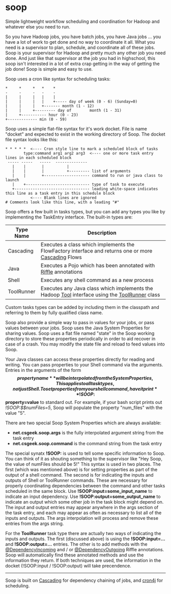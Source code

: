 soop
====

Simple lightweight workflow scheduling and coordination for Hadoop and whatever else you need to run.

So you have Hadoop jobs, you have batch jobs, you have Java jobs ... you have a lot of work to get done and no way to coordinate it all. What you need is a supervisor to plan, schedule, and coordinate all of these jobs. Soop is your supervisor for Hadoop and pretty much any other job you need done. And just like that supervisor at the job you had in highschool, this soop isn't interested in a lot of extra crap getting in the way of getting the job done! Soop is simple and easy to use. 

Soop uses a cron like syntax for scheduling tasks:
```
*     *     *   *    *  
-     -     -   -    -
|     |     |   |    |
|     |     |   |    +----- day of week (0 - 6) (Sunday=0)
|     |     |   +------- month (1 - 12)
|     |     +--------- day of        month (1 - 31)
|     +----------- hour (0 - 23)
+------------- min (0 - 59)
```

Soop uses a simple flat-file syntax for it's work docket. File is name "docket" and expected to exist in the working directory of Soop. The docket file syntax looks like this:
```
* * * * *  <---- Cron style line to mark a scheduled block of tasks
        type:command arg1 arg2 arg3  <---- one or more task entry lines in each scheduled block
 ----- -----   -----  --------------
   |    |       |          |
   |    |       |          +--------- list of arguments
   |    |       +-------------------- command to run or java class to launch
   |    +---------------------------- type of task to execute
   +--------------------------------- leading white-space indicates this line as a task entry in this schedule block
           <---- Blank lines are ignored
# Comments look like this line, with a leading "#"
```

Soop offers a few built in tasks types, but you can add any types you like by implementing the TaskEntry interface. The built-in types are:

Type Name | Description
--------- | ---------------
Cascading | Executes a class which implements the FlowFactory interface and returns one or more [Cascading](http://www.cascading.org) Flows
Java      | Executes a Pojo which has been annotated with [Riffle](https://github.com/cwensel/riffle) annotations
Shell     | Executes any shell command as a new process
ToolRunner | Executes any Java class which implements the Hadoop [Tool](http://hadoop.apache.org/docs/r2.3.0/api/org/apache/hadoop/util/Tool.html) interface using the [ToolRunner](http://hadoop.apache.org/docs/r2.3.0/api/org/apache/hadoop/util/ToolRunner.html) class

Custom tasks types can be added by including them in the classpath and referring to them by fully qualified class name.

Soop also provide a simple way to pass in values for your jobs, or pass values between your jobs. Soop uses the Java System Properties for sharing values. Soop uses a flat file named "state" in the Soop working directory to store these properties periodically in order to aid recover in case of a crash. You may modify the state file and reload to feed values into Soop.

Your Java classes can access these properties directly for reading and writing. You can pass properties to your Shell command via the arguments. Entries in the arguments of the form **$${property name}** will be interpolated from the System Properties, This applies to all task types, not just Shell. To set properties from your shell command, have it print **!SOOP:$$property=value** to standard out. For example, if your bash script prints out *!SOOP:$$numFiles=5*, Soop will populate the property "num_files" with the value "5".

There are two special Soop System Properties which are always available:
- **net.csgeek.soop.args** is the fully interpolated argument string from the task entry
- **net.csgeek.soop.command** is the command string from the task entry

The special synatx **!SOOP:** is used to tell some specific information to Soop. You can think of it as shouting something to the supervisor like "Hey Soop, the value of numFiles should be 5!" This syntax is used in two places. The first (which was mentioned above) is for setting properties as part of the output of a shell command. The second is for indicating the inputs and outputs of Shell or ToolRunner commands. These are necessary for properly coordinating dependencies between the command and other tasks scheduled in the same block. Use **!SOOP:input=some_input_name** to indicate an input dependency. Use **!SOOP:output=some_output_name** to indicate an output which some other job in the task block might depend on. The input and output entries may appear anywhere in the args section of the task entry, and each may appear as often as necessary to list all of the inputs and outputs. The args interpolation will process and remove these entries from the args string.

For the **ToolRunner** task type there are actually two ways of indicating the inputs and outputs. The first (discussed above) is using the **!SOOP:input=...** and **!SOOP:output=...** entries. The other is to add methods with the [@DependencyIncoming](https://github.com/cwensel/riffle/blob/master/src/java/riffle/process/DependencyIncoming.java) and / or [@DependencyOutgoing](https://github.com/cwensel/riffle/blob/master/src/java/riffle/process/DependencyOutgoing.java) Riffle annotations. Soop will automatically find these annotated methods and use the information they return. If both techniques are used, the information in the docket (!SOOP:input / !SOOP:output) will take precendence.

***
Soop is built on [Cascading](http://www.cascading.org) for dependency chaining of jobs, and [cron4j](http://www.sauronsoftware.it/projects/cron4j/) for scheduling.
